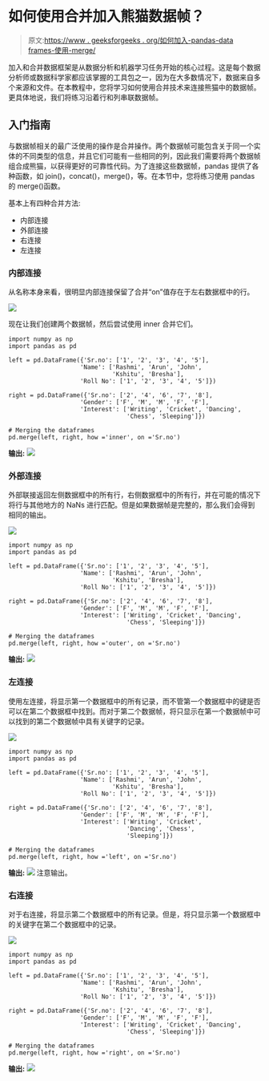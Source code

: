 # 如何使用合并加入熊猫数据帧？

> 原文:[https://www . geeksforgeeks . org/如何加入-pandas-data frames-使用-merge/](https://www.geeksforgeeks.org/how-to-join-pandas-dataframes-using-merge/)

加入和合并数据框架是从数据分析和机器学习任务开始的核心过程。这是每个数据分析师或数据科学家都应该掌握的工具包之一，因为在大多数情况下，数据来自多个来源和文件。在本教程中，您将学习如何使用合并技术来连接熊猫中的数据帧。更具体地说，我们将练习沿着行和列串联数据帧。

## 入门指南

与数据帧相关的最广泛使用的操作是合并操作。两个数据帧可能包含关于同一个实体的不同类型的信息，并且它们可能有一些相同的列，因此我们需要将两个数据帧组合成熊猫，以获得更好的可靠性代码。为了连接这些数据帧，pandas 提供了各种函数，如 join()，concat()，merge()，等。在本节中，您将练习使用 pandas 的 merge()函数。

基本上有四种合并方法:

*   内部连接
*   外部连接
*   右连接
*   左连接

### 内部连接

从名称本身来看，很明显内部连接保留了合并“on”值存在于左右数据框中的行。

![](img/ec44eb39c90c68f7d050fd4fb66a557e.png)

现在让我们创建两个数据帧，然后尝试使用 inner 合并它们。

```
import numpy as np
import pandas as pd

left = pd.DataFrame({'Sr.no': ['1', '2', '3', '4', '5'], 
                    'Name': ['Rashmi', 'Arun', 'John', 
                             'Kshitu', 'Bresha'], 
                    'Roll No': ['1', '2', '3', '4', '5']}) 

right = pd.DataFrame({'Sr.no': ['2', '4', '6', '7', '8'], 
                    'Gender': ['F', 'M', 'M', 'F', 'F'], 
                    'Interest': ['Writing', 'Cricket', 'Dancing',
                                 'Chess', 'Sleeping']}) 

# Merging the dataframes                     
pd.merge(left, right, how ='inner', on ='Sr.no') 
```

**输出:**
![](img/d4582e07389674cf8300a3542e510207.png)

### 外部连接

外部联接返回左侧数据框中的所有行，右侧数据框中的所有行，并在可能的情况下将行与其他地方的 NaNs 进行匹配。但是如果数据帧是完整的，那么我们会得到相同的输出。

![](img/280a0d9aa65aabf9d58d2223caef8bbc.png)

```
import numpy as np
import pandas as pd

left = pd.DataFrame({'Sr.no': ['1', '2', '3', '4', '5'], 
                    'Name': ['Rashmi', 'Arun', 'John',
                             'Kshitu', 'Bresha'], 
                    'Roll No': ['1', '2', '3', '4', '5']}) 

right = pd.DataFrame({'Sr.no': ['2', '4', '6', '7', '8'], 
                    'Gender': ['F', 'M', 'M', 'F', 'F'], 
                    'Interest': ['Writing', 'Cricket', 'Dancing', 
                                 'Chess', 'Sleeping']}) 

# Merging the dataframes                     
pd.merge(left, right, how ='outer', on ='Sr.no')
```

**输出:**
![](img/5d04913502d55fbc8532084e5fba42f8.png)

### 左连接

使用左连接，将显示第一个数据框中的所有记录，而不管第一个数据框中的键是否可以在第二个数据框中找到。而对于第二个数据帧，将只显示在第一个数据帧中可以找到的第二个数据帧中具有关键字的记录。

![](img/f14ae059d6e26de0679b7672df8e926d.png)

```
import numpy as np
import pandas as pd

left = pd.DataFrame({'Sr.no': ['1', '2', '3', '4', '5'], 
                    'Name': ['Rashmi', 'Arun', 'John', 
                             'Kshitu', 'Bresha'], 
                    'Roll No': ['1', '2', '3', '4', '5']}) 

right = pd.DataFrame({'Sr.no': ['2', '4', '6', '7', '8'], 
                    'Gender': ['F', 'M', 'M', 'F', 'F'], 
                    'Interest': ['Writing', 'Cricket', 
                                 'Dancing', 'Chess', 
                                 'Sleeping']}) 

# Merging the dataframes                     
pd.merge(left, right, how ='left', on ='Sr.no')
```

**输出:**
![](img/e1ac0f39aea23afb83e8bf2cf053b77d.png)
注意输出。

### 右连接

对于右连接，将显示第二个数据框中的所有记录。但是，将只显示第一个数据框中的关键字在第二个数据框中的记录。

![](img/8bfa39370afdbf5da70e9ff5781122b5.png)

```
import numpy as np
import pandas as pd

left = pd.DataFrame({'Sr.no': ['1', '2', '3', '4', '5'], 
                    'Name': ['Rashmi', 'Arun', 'John',
                             'Kshitu', 'Bresha'], 
                    'Roll No': ['1', '2', '3', '4', '5']}) 

right = pd.DataFrame({'Sr.no': ['2', '4', '6', '7', '8'], 
                    'Gender': ['F', 'M', 'M', 'F', 'F'], 
                    'Interest': ['Writing', 'Cricket', 'Dancing', 
                                 'Chess', 'Sleeping']}) 

# Merging the dataframes                     
pd.merge(left, right, how ='right', on ='Sr.no') 
```

**输出:**
![](img/9442cf60903c0a82e85ded81db9a22c1.png)